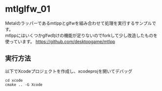 # mtlglfw_01
Metalのラッパーであるmtlppとglfwを組み合わせて処理を実行するサンプルです。  
mtlppにはいくつかglfw向けの機能が足りないのでforkして少し改造したものを使っています。
https://github.com/desktopgame/mtlpp

## 実行方法
以下でXcodeプロジェクトを作成し、xcodeprojを開いてデバッグ
````
cd xcode
cmake .. -G Xcode
````